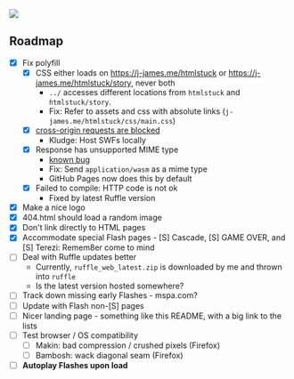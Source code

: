 <img align='middle' src='https://j-james.me/htmlstuck/assets/htmlstuck.png'>

<!-- (psst - htmlstuck.com is available) (for pretty cheap too) -->

<!-- ## What is this?

With Adobe Flash's end-of-life set for [December 31, 2020](https://www.adobe.com/products/flashplayer/end-of-life.html), major web browsers have begun to drop support entirely.

## How can I use this on my website? -->

## Roadmap
- [x] Fix polyfill
	- [x] CSS either loads on <https://j-james.me/htmlstuck> or <https://j-james.me/htmlstuck/story>, never both
		- `../` accesses different locations from `htmlstuck` and `htmlstuck/story`.
		- Fix: Refer to assets and css with absolute links (`j-james.me/htmlstuck/css/main.css`)
	- [x] [cross-origin requests are blocked](https://developer.mozilla.org/en-US/docs/Web/HTTP/CORS/Errors/CORSMissingAllowOrigin)
		- Kludge: Host SWFs locally
	- [x] Response has unsupported MIME type
		- [known bug](https://github.com/ruffle-rs/ruffle/issues/400)
		- Fix: Send `application/wasm` as a mime type
		- GitHub Pages now does this by default
	- [x] Failed to compile: HTTP code is not ok
    	- Fixed by latest Ruffle version
- [x] Make a nice logo
- [x] 404.html should load a random image <!-- from https://mspaintadventures.fandom.com/wiki/Scribble_Mode -->
- [x] Don't link directly to HTML pages
- [x] Accommodate special Flash pages - [S] Cascade, [S] GAME OVER, and [S] Terezi: Remem8er come to mind
- [ ] Deal with Ruffle updates better
	- Currently, `ruffle_web_latest.zip` is downloaded by me and thrown into `ruffle`
	- Is the latest version hosted somewhere?
- [ ] Track down missing early Flashes - mspa.com?
- [ ] Update with Flash non-[S] pages
- [ ] Nicer landing page - something like this README, with a big link to the lists
- [ ] Test browser / OS compatibility
  - [ ] Makin: bad compression / crushed pixels (Firefox)
  - [ ] Bambosh: wack diagonal seam (Firefox)
- [ ] **Autoplay Flashes upon load**
